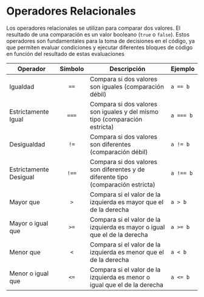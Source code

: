 # Operadores Relacionales

Los operadores relacionales se utilizan para comparar dos valores. El resultado de una comparación es un valor booleano (`true` o `false`). Estos operadores son fundamentales para la toma de decisiones en el código, ya que permiten evaluar condiciones y ejecutar diferentes bloques de código en función del resultado de estas evaluaciones

| Operador               | Símbolo | Descripción                                                                      | Ejemplo   |
|------------------------|:-------:|----------------------------------------------------------------------------------|-----------|
| Igualdad               | `==`    | Compara si dos valores son iguales (comparación débil)                           | `a == b`  |
| Estrictamente Igual    | `===`   | Compara si dos valores son iguales y del mismo tipo (comparación estricta)       | `a === b` |
| Desigualdad            | `!=`    | Compara si dos valores son diferentes (comparación débil)                        | `a != b`  |
| Estrictamente Desigual | `!==`   | Compara si dos valores son diferentes y de diferente tipo (comparación estricta) | `a !== b` |
| Mayor que              | `>`     | Compara si el valor de la izquierda es mayor que el de la derecha                | `a > b`   |
| Mayor o igual que      | `>=`    | Compara si el valor de la izquierda es mayor o igual que el de la derecha        | `a >= b`  |
| Menor que              | `<`     | Compara si el valor de la izquierda es menor que el de la derecha                | `a < b`   |
| Menor o igual que      | `<=`    | Compara si el valor de la izquierda es menor o igual que el de la derecha        | `a <= b`  |